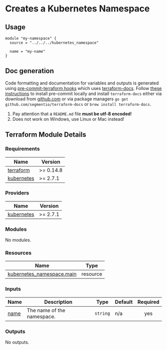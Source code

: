 # Creates a Kubernetes Namespace

## Usage

```hcl
module "my-namespace" {
  source = "../../../kubernetes_namespace"

  name = "my-name"
}
```

## Doc generation

Code formatting and documentation for variables and outputs is generated using [pre-commit-terraform hooks](https://github.com/antonbabenko/pre-commit-terraform) which uses [terraform-docs](https://github.com/segmentio/terraform-docs).
Follow [these instructions](https://github.com/antonbabenko/pre-commit-terraform#how-to-install) to install pre-commit locally and install `terraform-docs` either via download from [github.com](https://github.com/terraform-docs/terraform-docs/releases) or via package managers `go get github.com/segmentio/terraform-docs` or `brew install terraform-docs`.

1. Pay attention that a `README.md` file **must be utf-8 encoded**!
2. Does not work on Windows, use Linux or Mac instead!

## Terraform Module Details

<!-- BEGINNING OF PRE-COMMIT-TERRAFORM DOCS HOOK -->
### Requirements

| Name | Version |
|------|---------|
| <a name="requirement_terraform"></a> [terraform](#requirement\_terraform) | >= 0.14.8 |
| <a name="requirement_kubernetes"></a> [kubernetes](#requirement\_kubernetes) | >= 2.7.1 |

### Providers

| Name | Version |
|------|---------|
| <a name="provider_kubernetes"></a> [kubernetes](#provider\_kubernetes) | >= 2.7.1 |

### Modules

No modules.

### Resources

| Name | Type |
|------|------|
| [kubernetes_namespace.main](https://registry.terraform.io/providers/hashicorp/kubernetes/latest/docs/resources/namespace) | resource |

### Inputs

| Name | Description | Type | Default | Required |
|------|-------------|------|---------|:--------:|
| <a name="input_name"></a> [name](#input\_name) | The name of the namespace. | `string` | n/a | yes |

### Outputs

No outputs.
<!-- END OF PRE-COMMIT-TERRAFORM DOCS HOOK -->
